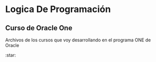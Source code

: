 # Logica De Programación
## Curso de Oracle One
<p> Archivos de los cursos que voy desarrollando en el programa ONE de Oracle </p>
:star: 
